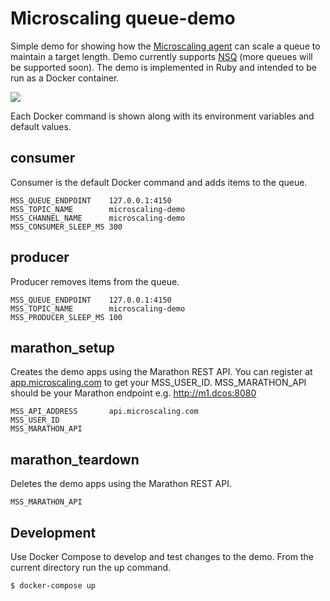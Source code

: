 # Microscaling queue-demo

Simple demo for showing how the [Microscaling agent](https://github.com/microscaling/microscaling) can scale a queue to maintain a target length. Demo currently supports [NSQ](http://nsq.io/) (more queues will be supported soon). The demo is implemented in Ruby and intended to be run as a Docker container.

[![](https://badge.imagelayers.io/microscaling/queue-demo:latest.svg)](https://imagelayers.io/?images=microscaling/queue-demo:latest 'Get your own badge on imagelayers.io')

Each Docker command is shown along with its environment variables and default values.

## consumer

Consumer is the default Docker command and adds items to the queue.

```
MSS_QUEUE_ENDPOINT    127.0.0.1:4150
MSS_TOPIC_NAME        microscaling-demo
MSS_CHANNEL_NAME      microscaling-demo
MSS_CONSUMER_SLEEP_MS 300
```

## producer

Producer removes items from the queue.

```
MSS_QUEUE_ENDPOINT    127.0.0.1:4150
MSS_TOPIC_NAME        microscaling-demo
MSS_PRODUCER_SLEEP_MS 100
```

## marathon_setup

Creates the demo apps using the Marathon REST API. You can register at [app.microscaling.com](https://app.microscaling.com) to get your MSS_USER_ID.
MSS_MARATHON_API should be your Marathon endpoint e.g. http://m1.dcos:8080

```
MSS_API_ADDRESS       api.microscaling.com
MSS_USER_ID            
MSS_MARATHON_API       
```

## marathon_teardown

Deletes the demo apps using the Marathon REST API.

```
MSS_MARATHON_API 
```

## Development

Use Docker Compose to develop and test changes to the demo. From the current directory
run the up command.

```
$ docker-compose up
```

